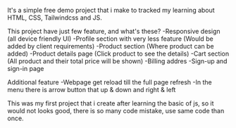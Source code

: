 It's a simple free demo project that i make to tracked my learning about HTML, CSS, Tailwindcss and JS.

This project have just few feature, and what's these?
 -Responsive design (all device friendly UI)
 -Profile section with very less feature (Would be added by client requirements)
 -Product section (Where product can be added)
 -Product details page (Click product to see the details)
 -Cart section (All product and their total price will be shown)
 -Billing addres
 -Sign-up and sign-in page

Additional feature
 -Webpage get reload till the full page refresh
 -In the menu there is arrow button that up & down and right & left

This was my first project that i create after learning the basic of js, so it would not looks good, there is so many code mistake, use same code than once.

